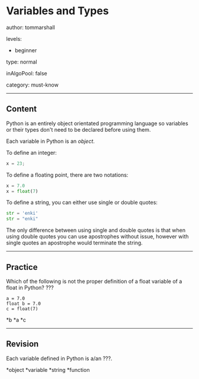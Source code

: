 # Variables and Types
author: tommarshall

levels:

  - beginner

type: normal

inAlgoPool: false

category: must-know

---
## Content

Python is an entirely object orientated programming language so variables or their types don't need to be declared before using them. 

Each variable in Python is an *object*.

To define an integer:
```python
x = 23;
```
To define a floating point, there are two notations:
```python
x = 7.0
x = float(7)
```
To define a string, you can either use single or double quotes:
```python
str = 'enki'
str = "enki"
```
The only difference between using single and double quotes is that when using double quotes you can use apostrophes without issue, however with single quotes an apostrophe would terminate the string.

---
## Practice

Which of the following is not the proper definition of a float variable of a float in Python?
???
```
a = 7.0
float b = 7.0
c = float(7)
```

*b
*a
*c

---
## Revision

Each variable defined in Python is a/an ???.

*object
*variable
*string
*function